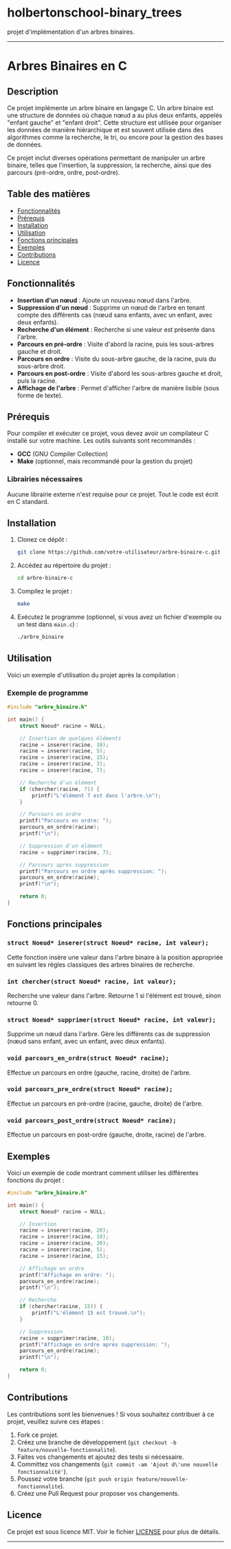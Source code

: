 # holbertonschool-binary_trees

projet d'implémentation d'un arbres binaires.

---

# Arbres Binaires en C

## Description

Ce projet implémente un arbre binaire en langage C. Un arbre binaire est une structure de données où chaque nœud a au plus deux enfants, appelés "enfant gauche" et "enfant droit". Cette structure est utilisée pour organiser les données de manière hiérarchique et est souvent utilisée dans des algorithmes comme la recherche, le tri, ou encore pour la gestion des bases de données.

Ce projet inclut diverses opérations permettant de manipuler un arbre binaire, telles que l'insertion, la suppression, la recherche, ainsi que des parcours (pré-ordre, ordre, post-ordre).

## Table des matières

- [Fonctionnalités](#fonctionnalités)
- [Prérequis](#prérequis)
- [Installation](#installation)
- [Utilisation](#utilisation)
- [Fonctions principales](#fonctions-principales)
- [Exemples](#exemples)
- [Contributions](#contributions)
- [Licence](#licence)

## Fonctionnalités

- **Insertion d'un nœud** : Ajoute un nouveau nœud dans l'arbre.
- **Suppression d'un nœud** : Supprime un nœud de l'arbre en tenant compte des différents cas (nœud sans enfants, avec un enfant, avec deux enfants).
- **Recherche d'un élément** : Recherche si une valeur est présente dans l'arbre.
- **Parcours en pré-ordre** : Visite d'abord la racine, puis les sous-arbres gauche et droit.
- **Parcours en ordre** : Visite du sous-arbre gauche, de la racine, puis du sous-arbre droit.
- **Parcours en post-ordre** : Visite d'abord les sous-arbres gauche et droit, puis la racine.
- **Affichage de l'arbre** : Permet d'afficher l'arbre de manière lisible (sous forme de texte).

## Prérequis

Pour compiler et exécuter ce projet, vous devez avoir un compilateur C installé sur votre machine. Les outils suivants sont recommandés :

- **GCC** (GNU Compiler Collection)
- **Make** (optionnel, mais recommandé pour la gestion du projet)

### Librairies nécessaires

Aucune librairie externe n'est requise pour ce projet. Tout le code est écrit en C standard.

## Installation

1. Clonez ce dépôt :
   ```bash
   git clone https://github.com/votre-utilisateur/arbre-binaire-c.git
   ```
   
2. Accédez au répertoire du projet :
   ```bash
   cd arbre-binaire-c
   ```

3. Compilez le projet :
   ```bash
   make
   ```

4. Exécutez le programme (optionnel, si vous avez un fichier d'exemple ou un test dans `main.c`) :
   ```bash
   ./arbre_binaire
   ```

## Utilisation

Voici un exemple d'utilisation du projet après la compilation :

### Exemple de programme

```c
#include "arbre_binaire.h"

int main() {
    struct Noeud* racine = NULL;

    // Insertion de quelques éléments
    racine = inserer(racine, 10);
    racine = inserer(racine, 5);
    racine = inserer(racine, 15);
    racine = inserer(racine, 3);
    racine = inserer(racine, 7);

    // Recherche d'un élément
    if (chercher(racine, 7)) {
        printf("L'élément 7 est dans l'arbre.\n");
    }

    // Parcours en ordre
    printf("Parcours en ordre: ");
    parcours_en_ordre(racine);
    printf("\n");

    // Suppression d'un élément
    racine = supprimer(racine, 7);

    // Parcours après suppression
    printf("Parcours en ordre après suppression: ");
    parcours_en_ordre(racine);
    printf("\n");

    return 0;
}
```

## Fonctions principales

### `struct Noeud* inserer(struct Noeud* racine, int valeur);`

Cette fonction insère une valeur dans l'arbre binaire à la position appropriée en suivant les règles classiques des arbres binaires de recherche.

### `int chercher(struct Noeud* racine, int valeur);`

Recherche une valeur dans l'arbre. Retourne 1 si l'élément est trouvé, sinon retourne 0.

### `struct Noeud* supprimer(struct Noeud* racine, int valeur);`

Supprime un nœud dans l'arbre. Gère les différents cas de suppression (nœud sans enfant, avec un enfant, avec deux enfants).

### `void parcours_en_ordre(struct Noeud* racine);`

Effectue un parcours en ordre (gauche, racine, droite) de l'arbre.

### `void parcours_pre_ordre(struct Noeud* racine);`

Effectue un parcours en pré-ordre (racine, gauche, droite) de l'arbre.

### `void parcours_post_ordre(struct Noeud* racine);`

Effectue un parcours en post-ordre (gauche, droite, racine) de l'arbre.

## Exemples

Voici un exemple de code montrant comment utiliser les différentes fonctions du projet :

```c
#include "arbre_binaire.h"

int main() {
    struct Noeud* racine = NULL;

    // Insertion
    racine = inserer(racine, 20);
    racine = inserer(racine, 10);
    racine = inserer(racine, 30);
    racine = inserer(racine, 5);
    racine = inserer(racine, 15);

    // Affichage en ordre
    printf("Affichage en ordre: ");
    parcours_en_ordre(racine);
    printf("\n");

    // Recherche
    if (chercher(racine, 15)) {
        printf("L'élément 15 est trouvé.\n");
    }

    // Suppression
    racine = supprimer(racine, 10);
    printf("Affichage en ordre après suppression: ");
    parcours_en_ordre(racine);
    printf("\n");

    return 0;
}
```

## Contributions

Les contributions sont les bienvenues ! Si vous souhaitez contribuer à ce projet, veuillez suivre ces étapes :

1. Fork ce projet.
2. Créez une branche de développement (`git checkout -b feature/nouvelle-fonctionnalite`).
3. Faites vos changements et ajoutez des tests si nécessaire.
4. Committez vos changements (`git commit -am 'Ajout d\'une nouvelle fonctionnalité'`).
5. Poussez votre branche (`git push origin feature/nouvelle-fonctionnalite`).
6. Créez une Pull Request pour proposer vos changements.

## Licence

Ce projet est sous licence MIT. Voir le fichier [LICENSE](LICENSE) pour plus de détails.

---
